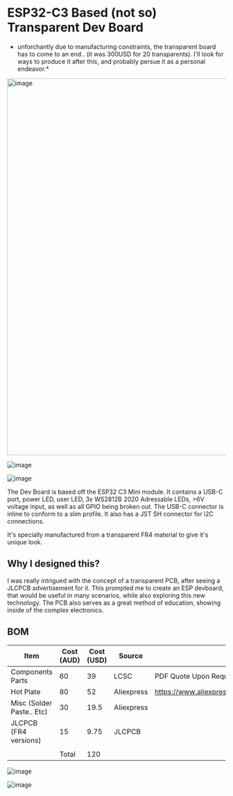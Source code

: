 # ESP32-C3 Based (not so) Transparent Dev Board

* unforchantly due to manufacturing constraints, the transparent board has to come to an end.. (it was 300USD for 20 transparents). I'll look for ways to produce it after this, and probably persue it as a personal endeavor.*

<img width="869" alt="image" src="https://github.com/user-attachments/assets/a9b853f8-517b-4a64-bb8c-afdc0ab0d593" />

![image](https://i.ibb.co/8Ddbs1wf/image.png)

![image](https://i.ibb.co/7tr3q95Z/image.png)

The Dev Board is based off the ESP32 C3 Mini module. It contains a USB-C port, power LED, user LED, 3x WS2812B 2020 Adressable LEDs, >6V voltage input, as well as all GPIO being broken out. The USB-C connector is inline to conform to a slim profile. It also has a JST SH connector for i2C connections.

It's specially manufactured from a transparent FR4 material to give it's unique look.

## Why I designed this?

I was really intrigued with the concept of a transparent PCB, after seeing a JLCPCB advertisement for it. This prompted me to create an ESP devboard, that would be useful in many scenarios, while also exploring this new technology. The PCB also serves as a great method of education, showing inside of the complex electronics.

## BOM

|Item                     |Cost (AUD)|Cost (USD)|Source    |Link                                                 |
|-------------------------|----------|----------|----------|-----------------------------------------------------|
|Components Parts         |60        |39        |LCSC      |PDF Quote Upon Request                               |
|Hot Plate                |80        |52        |Aliexpress|https://www.aliexpress.com/item/1005008125355441.html|
|Misc (Solder Paste.. Etc)|30        |19.5      |Aliexpress|                                                     |
|JLCPCB (FR4 versions)    |15        |9.75      |JLCPCB    |                                                     |
|                         |          |          |          |                                                     |
|                         |Total     |120   |          |                                                     |


![image](https://github.com/user-attachments/assets/31cbac09-d5a3-4a63-aa25-4b3ecd6ddfa4)

![image](https://github.com/user-attachments/assets/9b8c5172-f489-4698-99fd-f02e51718967)

